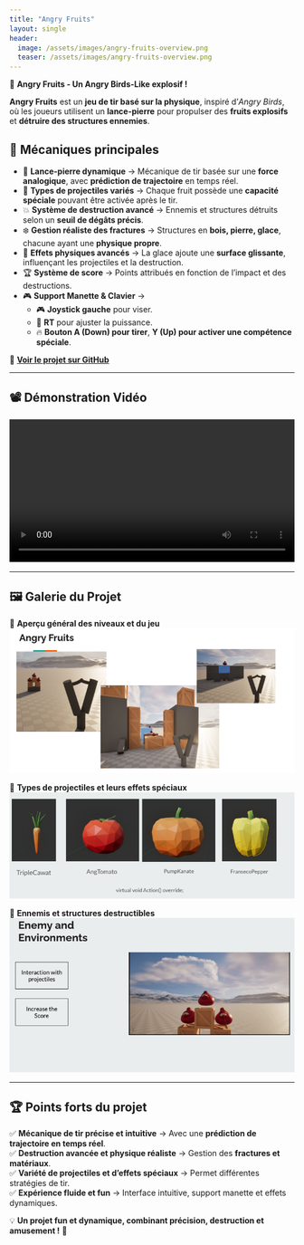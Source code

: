 ```yaml
---
title: "Angry Fruits"
layout: single
header:
  image: /assets/images/angry-fruits-overview.png
  teaser: /assets/images/angry-fruits-overview.png
---
```


🍉 **Angry Fruits - Un Angry Birds-Like explosif !**  

**Angry Fruits** est un **jeu de tir basé sur la physique**, inspiré d’*Angry Birds*, où les joueurs utilisent un **lance-pierre** pour propulser des **fruits explosifs** et **détruire des structures ennemies**.  

## 🎯 **Mécaniques principales**  

- 🏹 **Lance-pierre dynamique** → Mécanique de tir basée sur une **force analogique**, avec **prédiction de trajectoire** en temps réel.  
- 🍏 **Types de projectiles variés** → Chaque fruit possède une **capacité spéciale** pouvant être activée après le tir.  
- 💥 **Système de destruction avancé** → Ennemis et structures détruits selon un **seuil de dégâts précis**.  
- ❄️ **Gestion réaliste des fractures** → Structures en **bois, pierre, glace**, chacune ayant une **physique propre**.  
- 🧊 **Effets physiques avancés** → La glace ajoute une **surface glissante**, influençant les projectiles et la destruction.  
- 🏆 **Système de score** → Points attribués en fonction de l’impact et des destructions.  
- 🎮 **Support Manette & Clavier** →  
   - 🎮 **Joystick gauche** pour viser.  
   - 🎯 **RT** pour ajuster la puissance.  
   - 🔥 **Bouton A (Down) pour tirer**, **Y (Up) pour activer une compétence spéciale**.  

🔗 **[Voir le projet sur GitHub](https://github.com/Quest-Education-Group/lyo-t3-gamegear-p11-08)**  

---

## 📽️ **Démonstration Vidéo**  

<video controls width="100%">
  <source src="/assets/videos/angry-fruits-demo.mp4" type="video/mp4">
  Votre navigateur ne supporte pas la vidéo.
</video>  

---

## 🖼️ **Galerie du Projet**  

📌 **Aperçu général des niveaux et du jeu**  
![Vue d’ensemble du projet](/assets/images/angry-fruits-overview.png)  

📌 **Types de projectiles et leurs effets spéciaux**  
![Types de projectiles](/assets/images/angry-fruits-projectiles.png)  

📌 **Ennemis et structures destructibles**  
![Ennemis et structures](/assets/images/angry-fruits-enemies.png)  

---

## 🏆 **Points forts du projet**  
✅ **Mécanique de tir précise et intuitive** → Avec une **prédiction de trajectoire en temps réel**.  
✅ **Destruction avancée et physique réaliste** → Gestion des **fractures et matériaux**.  
✅ **Variété de projectiles et d’effets spéciaux** → Permet différentes stratégies de tir.  
✅ **Expérience fluide et fun** → Interface intuitive, support manette et effets dynamiques.  

💡 **Un projet fun et dynamique, combinant précision, destruction et amusement !** 🚀  
